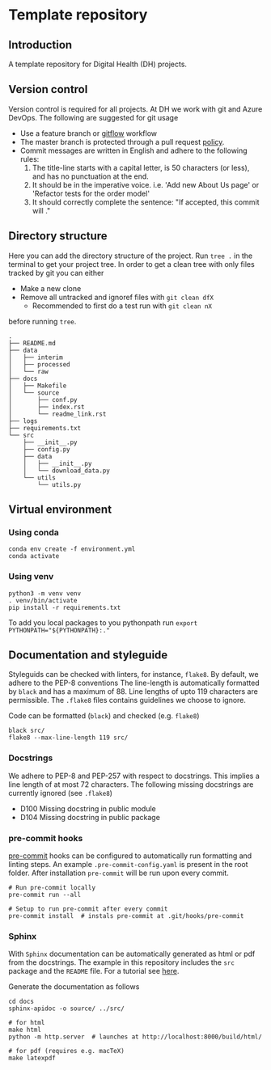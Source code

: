 # Template repository
## Introduction 
A template repository for Digital Health (DH) projects.

## Version control
Version control is required for all projects. At DH we work with git and Azure DevOps. The following are suggested for git usage
  * Use a feature branch or 
[gitflow](https://www.atlassian.com/git/tutorials/comparing-workflows/gitflow-workflow) workflow
  * The master branch is protected through a pull request [policy](https://docs.microsoft.com/en-us/azure/devops/repos/git/branch-policies?view=azure-devops).
  * Commit messages are written in English and adhere to the following rules:
    1. The title-line starts with a capital letter, is 50 characters (or less), 
       and has no punctuation at the end.
    2. It should be in the imperative voice. i.e. 
       'Add new About Us page' or 'Refactor tests for the order model'
    3. It should correctly complete the sentence: "If accepted, this commit will <your commit message goes here>."

## Directory structure
Here you can add the directory structure of the project.
Run `tree .` in the terminal to get your project tree.
In order to get a clean tree with only files tracked by git you can either
* Make a new clone
* Remove all untracked and ignoref files with `git clean dfX`
    * Recommended to first do a test run with `git clean nX`

before running `tree`.
```
.
├── README.md
├── data
│   ├── interim
│   ├── processed
│   └── raw
├── docs
│   ├── Makefile
│   └── source
│       ├── conf.py
│       ├── index.rst
│       └── readme_link.rst
├── logs
├── requirements.txt
└── src
    ├── __init__.py
    ├── config.py
    ├── data
    │   ├── __init__.py
    │   └── download_data.py
    └── utils
        └── utils.py
```

## Virtual environment
### Using conda
```
conda env create -f environment.yml
conda activate
```

### Using venv
```
python3 -m venv venv
. venv/bin/activate
pip install -r requirements.txt
```

To add you local packages to you pythonpath run 
`export PYTHONPATH="${PYTHONPATH}:."`

## Documentation and styleguide
Styleguids can be checked with linters, for instance, `flake8`.
By default, we adhere to the PEP-8 conventions
The line-length is automatically formatted by `black`
and has a maximum of 88. Line lengths of upto 119 characters are permissible.
The `.flake8` files contains guidelines we choose to ignore.

Code can be formatted (`black`) and checked (e.g. `flake8`)
```
black src/
flake8 --max-line-length 119 src/
```

### Docstrings
We adhere to PEP-8 and PEP-257 with respect to docstrings. 
This implies a line length of at most 72 characters.
The following missing docstrings are currently ignored (see `.flake8`)
* D100 Missing docstring in public module
* D104 Missing docstring in public package

### pre-commit hooks
[pre-commit](https://pre-commit.com) hooks can be configured to automatically 
run formatting and linting steps. An example `.pre-commit-config.yaml`
is present in the root folder. After installation `pre-commit` will
be run upon every commit.

```
# Run pre-commit locally
pre-commit run --all 

# Setup to run pre-commit after every commit
pre-commit install  # instals pre-commit at .git/hooks/pre-commit
```

### Sphinx
With `Sphinx` documentation can be automatically generated as html or pdf
from the docstrings. The example in this repository includes
the `src` package and the `README` file.
For a tutorial see [here](https://github.com/finsberg/sphinx-tutorial).

Generate the documentation as follows

```
cd docs
sphinx-apidoc -o source/ ../src/

# for html
make html
python -m http.server  # launches at http://localhost:8000/build/html/

# for pdf (requires e.g. macTeX)
make latexpdf
```

